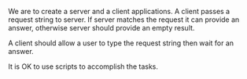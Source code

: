 We are to create a server and a client applications.
A client passes a request string to server.
If server matches the request it can provide an answer, 
otherwise server should provide an empty result.

A client should allow a user to type the request string 
then wait for an answer.

It is OK to use scripts to accomplish the tasks.